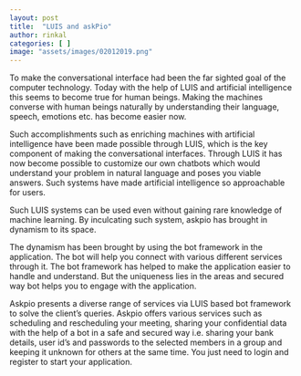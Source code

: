 ```yaml
---
layout: post
title:  "LUIS and askPio"
author: rinkal
categories: [ ]
image: "assets/images/02012019.png"
---
```

To make the conversational interface had been the far sighted goal of the computer technology. Today with the help of LUIS and artificial intelligence this seems to become true for human beings. Making the machines converse with human beings naturally by understanding their language, speech, emotions etc. has become easier now.

Such accomplishments such as enriching machines with artificial intelligence have been made possible through LUIS, which is the key component of making the conversational interfaces. Through LUIS it has now become possible to customize our own chatbots which would understand your problem in natural language and poses you viable answers. Such systems have made artificial intelligence so approachable for users.

Such LUIS systems can be used even without gaining rare knowledge of machine learning. By inculcating such system, askpio has brought in dynamism to its space. 

The dynamism has been brought by using the bot framework in the application. The bot will help you connect with various different services through it. The bot framework has helped to make the application easier to handle and understand. But the uniqueness lies in the areas and secured way bot helps you to engage with the application.

Askpio presents a diverse range of services via LUIS based bot framework to solve the client’s queries. Askpio  offers various services such as scheduling and rescheduling your meeting, sharing your confidential data with the  help of a bot in a safe and secured way i.e. sharing your bank details, user id’s and passwords to the selected members in a group and keeping it unknown for others at the same time. You just need to login and register to start your application.

